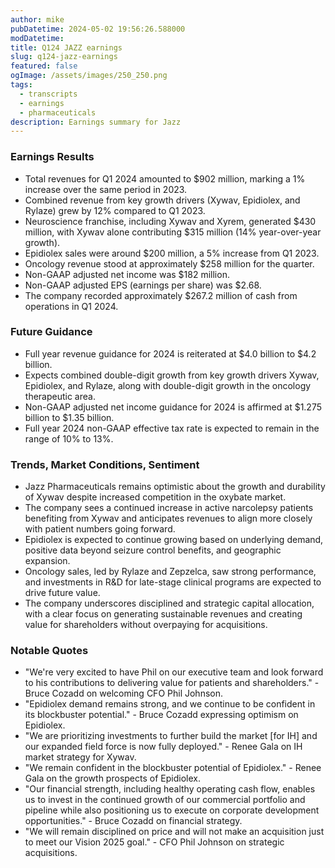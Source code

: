 ```yaml
---
author: mike
pubDatetime: 2024-05-02 19:56:26.588000
modDatetime: 
title: Q124 JAZZ earnings
slug: q124-jazz-earnings
featured: false
ogImage: /assets/images/250_250.png
tags:
  - transcripts
  - earnings
  - pharmaceuticals
description: Earnings summary for Jazz
---
```

### Earnings Results
- Total revenues for Q1 2024 amounted to $902 million, marking a 1% increase over the same period in 2023.
- Combined revenue from key growth drivers (Xywav, Epidiolex, and Rylaze) grew by 12% compared to Q1 2023.
- Neuroscience franchise, including Xywav and Xyrem, generated $430 million, with Xywav alone contributing $315 million (14% year-over-year growth).
- Epidiolex sales were around $200 million, a 5% increase from Q1 2023.
- Oncology revenue stood at approximately $258 million for the quarter.
- Non-GAAP adjusted net income was $182 million.
- Non-GAAP adjusted EPS (earnings per share) was $2.68.
- The company recorded approximately $267.2 million of cash from operations in Q1 2024.

### Future Guidance
- Full year revenue guidance for 2024 is reiterated at $4.0 billion to $4.2 billion.
- Expects combined double-digit growth from key growth drivers Xywav, Epidiolex, and Rylaze, along with double-digit growth in the oncology therapeutic area.
- Non-GAAP adjusted net income guidance for 2024 is affirmed at $1.275 billion to $1.35 billion.
- Full year 2024 non-GAAP effective tax rate is expected to remain in the range of 10% to 13%.

### Trends, Market Conditions, Sentiment
- Jazz Pharmaceuticals remains optimistic about the growth and durability of Xywav despite increased competition in the oxybate market.
- The company sees a continued increase in active narcolepsy patients benefiting from Xywav and anticipates revenues to align more closely with patient numbers going forward.
- Epidiolex is expected to continue growing based on underlying demand, positive data beyond seizure control benefits, and geographic expansion.
- Oncology sales, led by Rylaze and Zepzelca, saw strong performance, and investments in R&D for late-stage clinical programs are expected to drive future value.
- The company underscores disciplined and strategic capital allocation, with a clear focus on generating sustainable revenues and creating value for shareholders without overpaying for acquisitions.

### Notable Quotes
- "We're very excited to have Phil on our executive team and look forward to his contributions to delivering value for patients and shareholders." - Bruce Cozadd on welcoming CFO Phil Johnson.
- "Epidiolex demand remains strong, and we continue to be confident in its blockbuster potential." - Bruce Cozadd expressing optimism on Epidiolex.
- "We are prioritizing investments to further build the market [for IH] and our expanded field force is now fully deployed." - Renee Gala on IH market strategy for Xywav.
- "We remain confident in the blockbuster potential of Epidiolex." - Renee Gala on the growth prospects of Epidiolex.
- "Our financial strength, including healthy operating cash flow, enables us to invest in the continued growth of our commercial portfolio and pipeline while also positioning us to execute on corporate development opportunities." - Bruce Cozadd on financial strategy.
- "We will remain disciplined on price and will not make an acquisition just to meet our Vision 2025 goal." - CFO Phil Johnson on strategic acquisitions.
